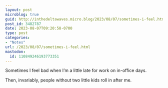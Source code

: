 ```yaml
---
layout: post
microblog: true
guid: http://inthedeltawaves.micro.blog/2023/08/07/sometimes-i-feel.html
post_id: 3482787
date: 2023-08-07T09:20:58-0700
type: post
categories:
- "Notes"
url: /2023/08/07/sometimes-i-feel.html
mastodon:
  id: 110849246193773351
---
```

Sometimes I feel bad when I’m a little late for work on in-office days. 

Then, invariably, people without two little kids roll in after me. 
